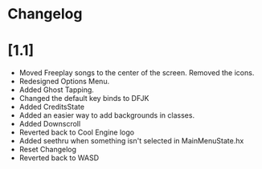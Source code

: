 # Changelog

# [1.1]

- Moved Freeplay songs to the center of the screen. Removed the icons.
- Redesigned Options Menu.
- Added Ghost Tapping.
- Changed the default key binds to DFJK
- Added CreditsState
- Added an easier way to add backgrounds in classes.
- Added Downscroll
- Reverted back to Cool Engine logo
- Added seethru when something isn't selected in MainMenuState.hx
- Reset Changelog
- Reverted back to WASD